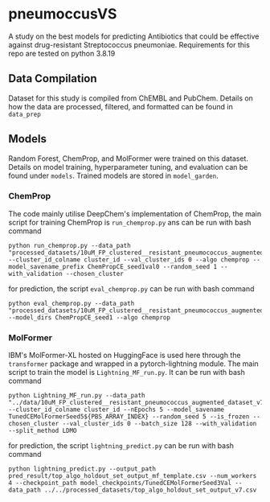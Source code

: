# pneumoccusVS
A study on the best models for predicting Antibiotics that could be effective against drug-resistant Streptococcus pneumoniae. Requirements for this repo are tested on python 3.8.19

## Data Compilation
Dataset for this study is compiled from ChEMBL and PubChem. Details on how the data are processed, filtered, and formatted can be found in `data_prep`

## Models
Random Forest, ChemProp, and MolFormer were trained on this dataset. Details on model training, hyperparameter tuning, and evaluation can be found under `models`.
Trained models are stored in `model_garden`.

### ChemProp
The code mainly utilise DeepChem's implementation of ChemProp, the main script for training ChemProp is `run_chemprop.py` ans can be run with bash command
```
python run_chemprop.py --data_path "processed_datasets/10uM_FP_clustered__resistant_pneumococcus_augmented_dataset_v7.csv" --cluster_id_colname cluster_id --val_cluster_ids 0 --algo chemprop --model_savename_prefix ChemPropCE_seed1val0 --random_seed 1 --with_validation --chosen_cluster
```

for prediction, the script `eval_chemprop.py` can be run with bash command
```
python eval_chemprop.py --data_path "processed_datasets/10uM_FP_clustered__resistant_pneumococcus_augmented_dataset_v7.csv" --model_dirs ChemPropCE_seed1 --algo chemprop
```

### MolFormer
IBM's MolFormer-XL hosted on HuggingFace is used here through the `transformer` package and wrapped in a pytorch-lightning module.
The main script to train the model is `Lightning_MF_run.py`. It can be run with bash command
```
python Lightning_MF_run.py --data_path "../data/10uM_FP_clustered__resistant_pneumococcus_augmented_dataset_v7.csv" --cluster_id_colname cluster_id --nEpochs 5 --model_savename TunedCEMolFormerSeed5${PBS_ARRAY_INDEX} --random_seed 5 --is_frozen --chosen_cluster --val_cluster_ids 0 --batch_size 128 --with_validation --split_method LDMO
```
for prediction, the script `lightning_predict.py` can be run with bash command
```
python lightning_predict.py --output_path pred_result/top_algo_holdout_set_output_mf_template.csv --num_workers 4 --checkpoint_path model_checkpoints/TunedCEMolFormerSeed3Val --data_path ../../processed_datasets/top_algo_holdout_set_output_v7.csv
```
